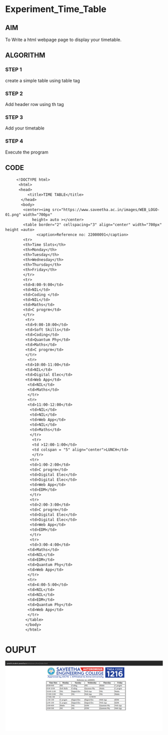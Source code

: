 # Experiment_Time_Table

## AIM
To Write a html webpage page to display your timetable.

## ALGORITHM
### STEP 1
create a simple table using table tag
### STEP 2
Add header row using th tag
### STEP 3
Add your timetable
### STEP 4
Execute the program

## CODE
         <!DOCTYPE html>
          <html>
          <head>
              <title>TIME TABLE</title>
           </head>
           <body>
            <center><img src="https://www.saveetha.ac.in/images/WEB_LOGO-01.png" width="700px" 
                height= auto ></center>
            <table border="2" cellspacing="3" align="center" width="700px" height =auto>
                  <caption>Reference no: 22000091</caption>
            <tr>
            <th>Time Slots</th>
            <th>Monday</th>
            <th>Tuesday</th>
            <th>Wednesday</th>
            <th>Thursday</th>
            <th>Friday</th>
            </tr>
            <tr>
            <td>8:00-9:00</td>
            <td>NIL</td>
            <td>Coding </td>
            <td>NIL</td>
            <td>Maths</td>
            <td>C progrm</td>
            </tr>
             <tr>
             <td>9:00-10:00</td>
             <td>Soft Skills</td>
             <td>Coding</td>
             <td>Quantum Phy</td>
             <td>Maths</td>
             <td>C progrm</td>
             </tr>
              <tr>
             <td>10:00-11:00</td>
             <td>NIL</td>
             <td>Digital Elec</td>
             <td>Web App</td>
              <td>NIL</td>
              <td>Maths</td>
              </tr>
              <tr>
              <td>11:00-12:00</td>
               <td>NIL</td>
               <td>NIL</td>
               <td>Web App</td>
               <td>NIL</td>
               <td>Maths</td>
               </tr>
                <tr>
                <td >12:00-1:00</td>
                <td colspan = "5" align="center">LUNCH</td>
                </tr>
               <tr>
               <td>1:00-2:00</td>
               <td>C progrm</td>
               <td>Digital Elec</td>
               <td>Digital Elec</td>
               <td>Web App</td>
               <td>EDM</td>
               </tr>
               <tr>
               <td>2:00-3:00</td>
               <td>C progrm</td>
               <td>Digital Elec</td>
               <td>Digital Elec</td>
               <td>Web App</td>
               <td>EDM</td>
               </tr>
               <tr>
               <td>3:00-4:00</td>
              <td>Maths</td>
              <td>NIL</td>
              <td>EDM</td>
              <td>Quantum Phy</td>
              <td>Web App</td>
              </tr>
              <tr>
              <td>4:00-5:00</td>
              <td>NIL</td>
              <td>NIL</td>
              <td>EDM</td>
              <td>Quantum Phy</td>
              <td>Web App</td>
              </tr>
             </table>
             </body>
             </html>

# OUPUT
 ![serverOutput](/images/timetable.png)
 
